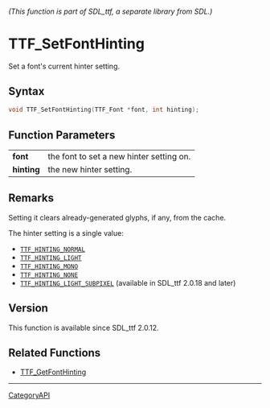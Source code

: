 ###### (This function is part of SDL_ttf, a separate library from SDL.)
# TTF_SetFontHinting

Set a font's current hinter setting.

## Syntax

```c
void TTF_SetFontHinting(TTF_Font *font, int hinting);

```

## Function Parameters

|                 |                                          |
| --------------- | ---------------------------------------- |
| **font**        | the font to set a new hinter setting on. |
| **hinting**     | the new hinter setting.                  |

## Remarks

Setting it clears already-generated glyphs, if any, from the cache.

The hinter setting is a single value:

- [`TTF_HINTING_NORMAL`](TTF_HINTING_NORMAL)
- [`TTF_HINTING_LIGHT`](TTF_HINTING_LIGHT)
- [`TTF_HINTING_MONO`](TTF_HINTING_MONO)
- [`TTF_HINTING_NONE`](TTF_HINTING_NONE)
- [`TTF_HINTING_LIGHT_SUBPIXEL`](TTF_HINTING_LIGHT_SUBPIXEL) (available in
  SDL_ttf 2.0.18 and later)

## Version

This function is available since SDL_ttf 2.0.12.

## Related Functions

* [TTF_GetFontHinting](TTF_GetFontHinting)

----
[CategoryAPI](CategoryAPI)

